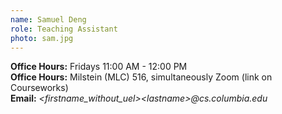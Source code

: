 ```yaml
---
name: Samuel Deng
role: Teaching Assistant
photo: sam.jpg
---
```


**Office Hours:** Fridays 11:00 AM - 12:00 PM  
**Office Hours:** Milstein (MLC) 516, simultaneously Zoom (link on Courseworks)  
**Email:** *\<firstname_without_uel\>\<lastname\>@cs.columbia.edu*
